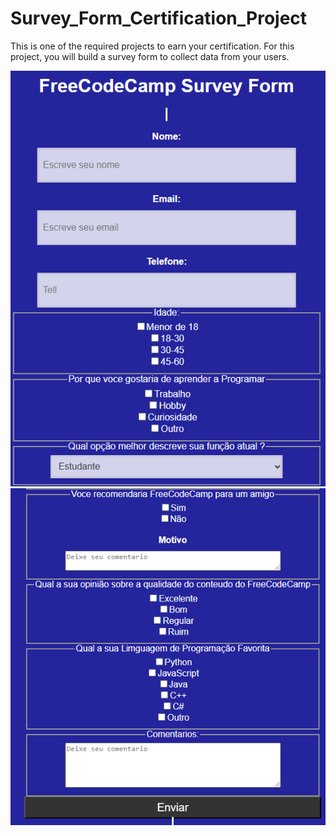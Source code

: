 # Survey_Form_Certification_Project
This is one of the required projects to earn your certification.
For this project, you will build a survey form to collect data from your users.

<img src="000.png" alt="print01">
<img src="111.png" alt="print02">